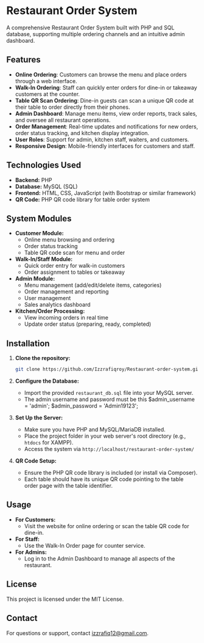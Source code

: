 # Restaurant Order System

A comprehensive Restaurant Order System built with PHP and SQL database, supporting multiple ordering channels and an intuitive admin dashboard.

## Features

- **Online Ordering**: Customers can browse the menu and place orders through a web interface.
- **Walk-In Ordering**: Staff can quickly enter orders for dine-in or takeaway customers at the counter.
- **Table QR Scan Ordering**: Dine-in guests can scan a unique QR code at their table to order directly from their phones.
- **Admin Dashboard**: Manage menu items, view order reports, track sales, and oversee all restaurant operations.
- **Order Management**: Real-time updates and notifications for new orders, order status tracking, and kitchen display integration.
- **User Roles**: Support for admin, kitchen staff, waiters, and customers.
- **Responsive Design**: Mobile-friendly interfaces for customers and staff.

## Technologies Used

- **Backend:** PHP
- **Database:** MySQL (SQL)
- **Frontend:** HTML, CSS, JavaScript (with Bootstrap or similar framework)
- **QR Code:** PHP QR code library for table order system

## System Modules

- **Customer Module:**
  - Online menu browsing and ordering
  - Order status tracking
  - Table QR code scan for menu and order
- **Walk-In/Staff Module:**
  - Quick order entry for walk-in customers
  - Order assignment to tables or takeaway
- **Admin Module:**
  - Menu management (add/edit/delete items, categories)
  - Order management and reporting
  - User management
  - Sales analytics dashboard
- **Kitchen/Order Processing:**
  - View incoming orders in real time
  - Update order status (preparing, ready, completed)

## Installation

1. **Clone the repository:**
   ```bash
   git clone https://github.com/Izzrafiqroy/Restaurant-order-system.git
   ```

2. **Configure the Database:**
   - Import the provided `restaurant_db.sql` file into your MySQL server.
   - The admin username and password must be this $admin_username = 'admin';
      $admin_password = 'Admin19123';

3. **Set Up the Server:**
   - Make sure you have PHP and MySQL/MariaDB installed.
   - Place the project folder in your web server's root directory (e.g., `htdocs` for XAMPP).
   - Access the system via `http://localhost/restaurant-order-system/`

4. **QR Code Setup:**
   - Ensure the PHP QR code library is included (or install via Composer).
   - Each table should have its unique QR code pointing to the table order page with the table identifier.

## Usage

- **For Customers:**  
  - Visit the website for online ordering or scan the table QR code for dine-in.
- **For Staff:**  
  - Use the Walk-In Order page for counter service.
- **For Admins:**  
  - Log in to the Admin Dashboard to manage all aspects of the restaurant.

## License

This project is licensed under the MIT License.

## Contact

For questions or support, contact [izzrafiq12@gmail.com](mailto:izzrafiq12@gmail..com).
